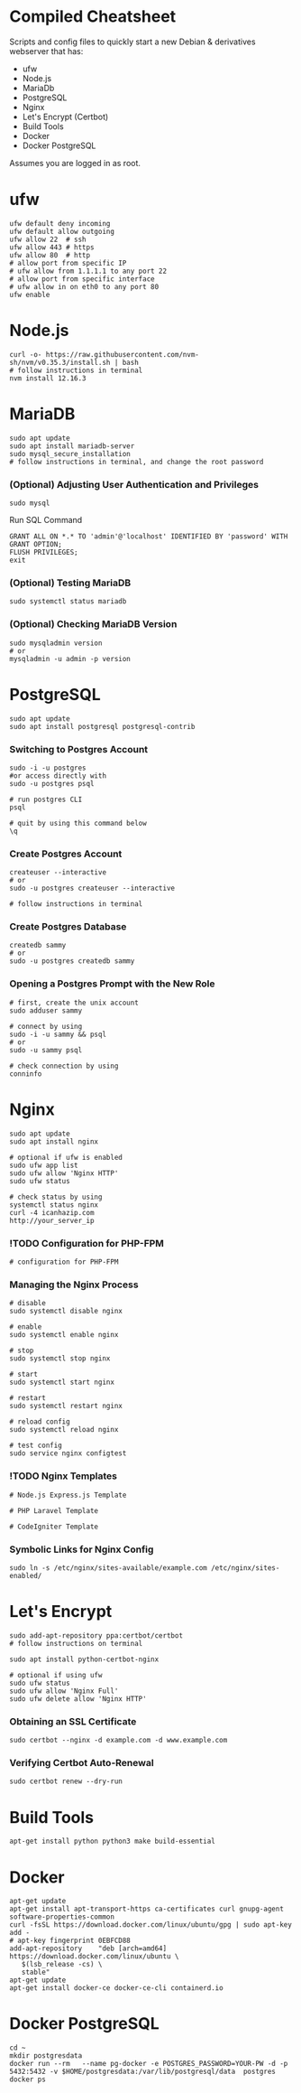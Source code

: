 # Compiled Cheatsheet


Scripts and config files to quickly start a new Debian & derivatives webserver that has:

- ufw
- Node.js
- MariaDb
- PostgreSQL
- Nginx
- Let's Encrypt (Certbot)
- Build Tools
- Docker
- Docker PostgreSQL

Assumes you are logged in as root.

# ufw
    ufw default deny incoming
    ufw default allow outgoing
    ufw allow 22  # ssh
    ufw allow 443 # https
    ufw allow 80  # http
    # allow port from specific IP
    # ufw allow from 1.1.1.1 to any port 22
    # allow port from specific interface
    # ufw allow in on eth0 to any port 80
    ufw enable
    
# Node.js
    curl -o- https://raw.githubusercontent.com/nvm-sh/nvm/v0.35.3/install.sh | bash
    # follow instructions in terminal
    nvm install 12.16.3
    
# MariaDB
	sudo apt update
    sudo apt install mariadb-server
    sudo mysql_secure_installation
    # follow instructions in terminal, and change the root password
    
### (Optional) Adjusting User Authentication and Privileges
	sudo mysql

Run SQL Command

    GRANT ALL ON *.* TO 'admin'@'localhost' IDENTIFIED BY 'password' WITH GRANT OPTION;
    FLUSH PRIVILEGES;
    exit


### (Optional) Testing MariaDB
	sudo systemctl status mariadb
    
### (Optional) Checking MariaDB Version
	sudo mysqladmin version
    # or
    mysqladmin -u admin -p version
    
# PostgreSQL 
	sudo apt update
    sudo apt install postgresql postgresql-contrib
    
    
### Switching to Postgres Account
	sudo -i -u postgres
    #or access directly with
    sudo -u postgres psql
    
    # run postgres CLI
    psql 
    
    # quit by using this command below
    \q
    
### Create Postgres Account
	createuser --interactive
    # or
    sudo -u postgres createuser --interactive
    
    # follow instructions in terminal
    
### Create Postgres Database
	createdb sammy
    # or
    sudo -u postgres createdb sammy
    
### Opening a Postgres Prompt with the New Role
	# first, create the unix account
    sudo adduser sammy
    
    # connect by using
    sudo -i -u sammy && psql
    # or
    sudo -u sammy psql
    
    # check connection by using
    conninfo 
    
# Nginx
	sudo apt update
    sudo apt install nginx
    
    # optional if ufw is enabled
    sudo ufw app list
    sudo ufw allow 'Nginx HTTP'
    sudo ufw status
    
    # check status by using
    systemctl status nginx
    curl -4 icanhazip.com
    http://your_server_ip
    
### !**TODO** Configuration for PHP-FPM 
	# configuration for PHP-FPM
    
### Managing the Nginx Process
	# disable
    sudo systemctl disable nginx
    
    # enable
    sudo systemctl enable nginx
    
    # stop
    sudo systemctl stop nginx
    
    # start
    sudo systemctl start nginx
    
    # restart
    sudo systemctl restart nginx
    
    # reload config
    sudo systemctl reload nginx
    
    # test config
    sudo service nginx configtest
    
### !**TODO** Nginx Templates 

    # Node.js Express.js Template
    
    # PHP Laravel Template
    
    # CodeIgniter Template
    
    
### Symbolic Links for Nginx Config
	sudo ln -s /etc/nginx/sites-available/example.com /etc/nginx/sites-enabled/
    
    
# Let's Encrypt
	sudo add-apt-repository ppa:certbot/certbot
    # follow instructions on terminal
    
    sudo apt install python-certbot-nginx
    
    # optional if using ufw
    sudo ufw status
    sudo ufw allow 'Nginx Full'
    sudo ufw delete allow 'Nginx HTTP'
    
### Obtaining an SSL Certificate
	sudo certbot --nginx -d example.com -d www.example.com
    
### Verifying Certbot Auto-Renewal
	sudo certbot renew --dry-run
    
    
# Build Tools
	apt-get install python python3 make build-essential

# Docker
	apt-get update
    apt-get install apt-transport-https ca-certificates curl gnupg-agent software-properties-common
    curl -fsSL https://download.docker.com/linux/ubuntu/gpg | sudo apt-key add -
    # apt-key fingerprint 0EBFCD88
    add-apt-repository    "deb [arch=amd64] https://download.docker.com/linux/ubuntu \
       $(lsb_release -cs) \
       stable"
    apt-get update
    apt-get install docker-ce docker-ce-cli containerd.io
    
# Docker PostgreSQL
	cd ~
    mkdir postgresdata
    docker run --rm   --name pg-docker -e POSTGRES_PASSWORD=YOUR-PW -d -p 5432:5432 -v $HOME/postgresdata:/var/lib/postgresql/data  postgres
    docker ps
